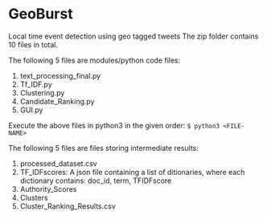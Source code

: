 # GeoBurst
Local time event detection using geo tagged tweets
The zip folder contains 10 files in total.

The following 5 files are modules/python code files:
1. text_processing_final.py
1. Tf_IDF.py
1. Clustering.py
1. Candidate_Ranking.py
1. GUI.py

Execute the above files in python3 in the given order:
  `$ python3 <FILE-NAME>`



The following 5 files are files storing intermediate results:
1. processed_dataset.csv
2. TF_IDFscores: A json file containing a list of ditionaries, where each dictionary contains: doc_id, term, TFIDFscore
3. Authority_Scores
4. Clusters
5. Cluster_Ranking_Results.csv
